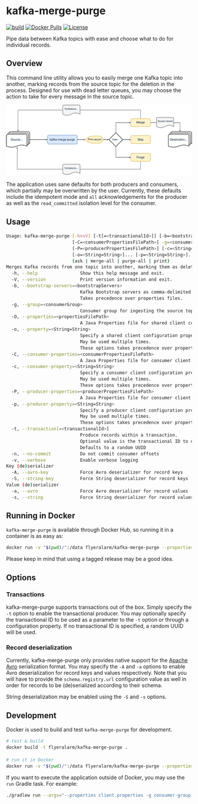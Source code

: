 # kafka-merge-purge
[![build](https://github.com/flyeralarm/kafka-merge-purge/workflows/build-dev/badge.svg)](https://github.com/domnikl/schema-registry-gitops/actions)
[![Docker Pulls](https://img.shields.io/docker/pulls/flyeralarm/kafka-merge-purge)](https://hub.docker.com/repository/docker/flyeralarm/kafka-merge-purge)
[![License](https://img.shields.io/badge/License-Apache%202.0-blue.svg)](LICENSE)

Pipe data between Kafka topics with ease and choose what to do for individual records.

## Overview
This command line utility allows you to easily merge one Kafka topic into another, marking records from the source topic
for the deletion in the process. Designed for use with dead letter queues, you may choose the action to take for every
message in the source topic.

![Source topic -> kafka-merge-purge -> Print record -> User input -> Destination Topic](diagram.svg)

The application uses sane defaults for both producers and consumers, which partially may be overwritten by the user.
Currently, these defaults include the idempotent mode and `all` acknowledgements for the producer as well as
the `read_committed` isolation level for the consumer.

## Usage
```sh
Usage: kafka-merge-purge [-hnvV] [-t[=<transactionalId>]] [-b=<bootstrapServers>]
                         [-C=<consumerPropertiesFilePath>] -g=<consumerGroup> [-O=<propertiesFilePath>]
                         [-P=<producerPropertiesFilePath>] [-c=<String=String>]...
                         [-o=<String=String>]... [-p=<String=String>]... [-A | -S] [-a | -s]
                         (ask | merge-all | purge-all | print)
Merges Kafka records from one topic into another, marking them as deleted in the old topic in the process
  -h, --help                Show this help message and exit.
  -V, --version             Print version information and exit.
  -b, --bootstrap-servers=<bootstrapServers>
                            Kafka Bootstrap servers as comma-delimited list.
                            Takes precedence over properties files.
  -g, --group=<consumerGroup>
                            Consumer group for ingesting the source topic
  -O, --properties=<propertiesFilePath>
                            A Java Properties file for shared client configuration (optional)
  -o, --property=<String=String>
                            Specify a shared client configuration property directly.
                            May be used multiple times.
                            These options takes precedence over properties files.
  -C, --consumer-properties=<consumerPropertiesFilePath>
                            A Java Properties file for consumer client configuration (optional)
  -c, --consumer-property=<String=String>
                            Specify a consumer client configuration property directly.
                            May be used multiple times.
                            These options takes precedence over properties files.
  -P, --producer-properties=<producerPropertiesFilePath>
                            A Java Properties file for consumer client configuration (optional)
  -p, --producer-property=<String=String>
                            Specify a producer client configuration property directly.
                            May be used multiple times.
                            These options takes precedence over properties files.
  -t, --transaction[=<transactionalId>]
                            Produce records within a transaction.
                            Optional value is the transactional ID to use.
                            Defaults to a random UUID
  -n, --no-commit           Do not commit consumer offsets
  -v, --verbose             Enable verbose logging
Key (de)serializer
  -A, --avro-key            Force Avro deserializer for record keys
  -S, --string-key          Force String deserializer for record keys
Value (de)serializer
  -a, --avro                Force Avro deserializer for record values
  -s, --string              Force String deserializer for record values
```

## Running in Docker
`kafka-merge-purge` is available through Docker Hub, so running it in a container is as easy as:

```sh
docker run -v "$(pwd)/":/data flyeralarm/kafka-merge-purge --properties /data/client.properties -g consumer-group ask sourceTopic destinationTopic
```

Please keep in mind that using a tagged release may be a good idea.

## Options
### Transactions
kafka-merge-purge supports transactions out of the box. Simply specify the `-t` option to enable the transactional producer.
You may optionally specify the transactional ID to be used as a parameter to the `-t` option or through a configuration property.
If no transactional ID is specified, a random UUID will be used.

### Record deserialization
Currently, kafka-merge-purge only provides native support for the [Apache Avro](https://avro.apache.org/) serialization format.
You may specify the `-A` and `-a` options to enable Avro deserialization for record keys and values respectively.
Note that you will have to provide the `schema.registry.url` configuration value as well in order for records to be (de)serialized according to their schema.

String deserialization may be enabled using the `-S` and `-s` options.

## Development

Docker is used to build and test `kafka-merge-purge` for development.

```sh
# test & build
docker build -t flyeralarm/kafka-merge-purge .

# run it in Docker
docker run -v "$(pwd)/":/data flyeralarm/kafka-merge-purge --properties /data/client.properties -g consumer-group ask sourceTopic destinationTopic
```

If you want to execute the application outside of Docker, you may use the `run` Gradle task. For example:
```sh
./gradlew run --args="--properties client.properties -g consumer-group ask sourceTopic destinationTopic"
```

